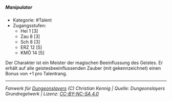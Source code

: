 <!---
Dies ist ein Fanwerk für DUNGEONSLAYERS (C) von Christian Kennig

Quellen:      [Dungeonslayers Grundregelwerk](https://dungeonslayers.net/download/Dungeonslayers4.pdf)
              [Talentbeschreibungen](https://www.f-space.de/ds4/tools-talentcards.html)
License:      [CC-BY-NC-SA 4.0](https://creativecommons.org/licenses/by-nc-sa/4.0/deed.de)
Richtlinien:  [Fanwerkrichtlinien](https://www.dungeonslayers.net/fanwerk-richtlinien/)
Autor:        Zauberlehrling
-->

  
##### Manipulator  
- Kategorie: #Talent  
- Zugangsstufen:  
  - Hei 1 [3]  
  - Zau 8 [3]  
  - Sch 8 [3]  
  - ERZ 12 [5]  
  - KMÖ 14 [5]  

Der Charakter ist ein Meister der magischen Beeinflussung des Geistes. Er erhält auf alle geistesbeeinflussenden Zauber (mit gekennzeichnet) einen Bonus von +1 pro Talentrang.


___  
*Fanwerk für [Dungeonslayers](https://www.dungeonslayers.net/) (C) Christian Kennig | Quelle: Dungeonslayers Grundregelwerk | Lizenz: [CC-BY-NC-SA 4.0](https://creativecommons.org/licenses/by-nc-sa/4.0/deed.de)*  